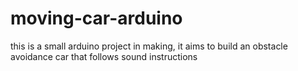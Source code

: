 # moving-car-arduino
this is a small arduino project in making, it aims to build an obstacle avoidance car that follows sound instructions
